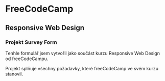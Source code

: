 # FreeCodeCamp

## Responsive Web Design

### Projekt Survey Form

Tenhle formulář jsem vytvořil jako součást kurzu Responsive Web Design od freeCodeCampu.

Projekt splňuje všechny požadavky, které freeCodeCamp ve svém kurzu stanovil.  
